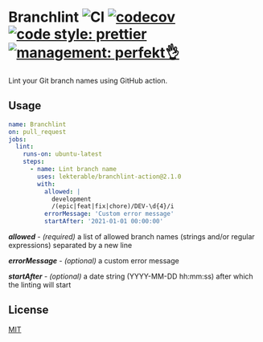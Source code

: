 # Branchlint ![CI](https://github.com/lekterable/branchlint-action/workflows/CI/badge.svg) [![codecov](https://codecov.io/gh/lekterable/branchlint-action/branch/master/graph/badge.svg)](https://codecov.io/gh/lekterable/branchlint-action) [![code style: prettier](https://img.shields.io/badge/code_style-prettier-ff69b4.svg?style=flat-square)](https://github.com/prettier/prettier) [![management: perfekt👌](https://img.shields.io/badge/management-perfekt👌-red.svg?style=flat-square)](https://github.com/lekterable/perfekt)

Lint your Git branch names using GitHub action.

## Usage

```yaml
name: Branchlint
on: pull_request
jobs:
  lint:
    runs-on: ubuntu-latest
    steps:
      - name: Lint branch name
        uses: lekterable/branchlint-action@2.1.0
        with:
          allowed: |
            development
            /(epic|feat|fix|chore)/DEV-\d{4}/i
          errorMessage: 'Custom error message'
          startAfter: '2021-01-01 00:00:00'
```

**_allowed_** - _(required)_ a list of allowed branch names (strings and/or regular expressions) separated by a new line

**_errorMessage_** - _(optional)_ a custom error message

**_startAfter_** - _(optional)_ a date string (YYYY-MM-DD hh:mm:ss) after which the linting will start

## License

[MIT](LICENSE)
